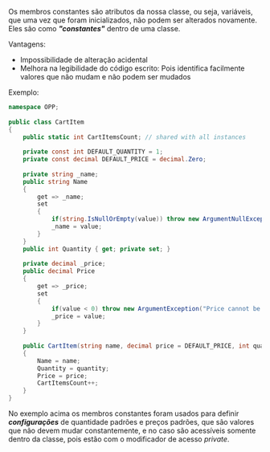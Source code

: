Os membros constantes são atributos da nossa classe, ou seja, variáveis, que uma vez que foram inicializados, não podem ser alterados novamente. Eles são como ***"constantes"*** dentro de uma classe.

Vantagens:
- Impossibilidade de alteração acidental
- Melhora na legibilidade do código escrito: Pois identifica facilmente valores que não mudam e não podem ser mudados

Exemplo:

```C#
namespace OPP;  
  
public class CartItem  
{  
    public static int CartItemsCount; // shared with all instances  
    
    private const int DEFAULT_QUANTITY = 1;  
    private const decimal DEFAULT_PRICE = decimal.Zero;  
      
    private string _name;  
    public string Name  
    {  
        get => _name;  
        set  
        {  
            if(string.IsNullOrEmpty(value)) throw new ArgumentNullException(nameof(Name));  
            _name = value;  
        }  
    }
    public int Quantity { get; private set; }  
    
    private decimal _price;  
    public decimal Price  
    {  
        get => _price;  
        set  
        {  
            if(value < 0) throw new ArgumentException("Price cannot be negative");  
            _price = value;  
        }  
    }
    
    public CartItem(string name, decimal price = DEFAULT_PRICE, int quantity = DEFAULT_QUANTITY)  
    {  
        Name = name;  
        Quantity = quantity;  
        Price = price;  
        CartItemsCount++;  
    }  
}
```
No exemplo acima os membros constantes foram usados para definir ***configurações*** de quantidade padrões e preços padrões, que são valores que não devem mudar constantemente, e no caso são acessíveis somente dentro da classe, pois estão com o modificador de acesso *private*.